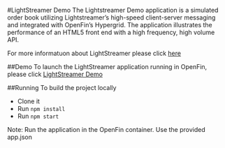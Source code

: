 #LightStreamer Demo
The Lightstreamer Demo application is a simulated order book utilizing Lightstreamer’s high-speed 
client-server messaging and integrated with OpenFin’s Hypergrid. The application illustrates the 
performance of an HTML5 front end with a high frequency, high volume API.

For more informatuon about LightStreamer please click [here](https://www.lightstreamer.com/)

##Demo
To launch the LightStreamer application running in OpenFin, please click 
[LightStreamer Demo](https://dl.openfin.co/services/download?fileName=lightstreamer-demo&config=http://cdn.openfin.co/demos/lightstreamer/app.json)

##Running 
To build the project locally
* Clone it 
* Run `npm install` 
* Run `npm start` 

Note: Run the application in the OpenFin container. Use the provided app.json
